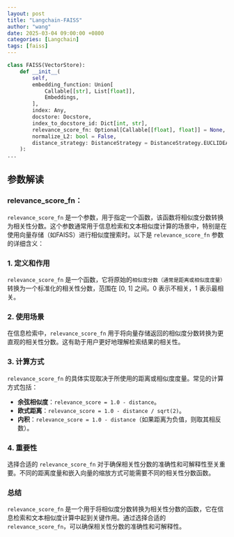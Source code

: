 ```yaml
---
layout: post
title: "Langchain-FAISS"
author: "wang"
date: 2025-03-04 09:00:00 +0800
categories: [Langchain]
tags: [faiss]
---
```



```python
class FAISS(VectorStore):
    def __init__(
        self,
        embedding_function: Union[
            Callable[[str], List[float]],
            Embeddings,
        ],
        index: Any,
        docstore: Docstore,
        index_to_docstore_id: Dict[int, str],
        relevance_score_fn: Optional[Callable[[float], float]] = None,
        normalize_L2: bool = False,
        distance_strategy: DistanceStrategy = DistanceStrategy.EUCLIDEAN_DISTANCE,
    ):
...
```
## 参数解读
### relevance_score_fn：

`relevance_score_fn` 是一个参数，用于指定一个函数，该函数将相似度分数转换为相关性分数。这个参数通常用于信息检索和文本相似度计算的场景中，特别是在使用向量存储（如FAISS）进行相似度搜索时。以下是 `relevance_score_fn` 参数的详细含义：

### 1. 定义和作用
`relevance_score_fn` 是一个函数，它将原始的`相似度分数（通常是距离或相似度度量）`转换为一个标准化的相关性分数，范围在 [0, 1] 之间。0 表示不相关，1 表示最相关。

### 2. 使用场景
在信息检索中，`relevance_score_fn` 用于将向量存储返回的相似度分数转换为更直观的相关性分数。这有助于用户更好地理解检索结果的相关性。

### 3. 计算方式
`relevance_score_fn` 的具体实现取决于所使用的距离或相似度度量。常见的计算方式包括：
- **余弦相似度**：`relevance_score = 1.0 - distance`。
- **欧式距离**：`relevance_score = 1.0 - distance / sqrt(2)`。
- **内积**：`relevance_score = 1.0 - distance`（如果距离为负值，则取其相反数）。

### 4. 重要性
选择合适的 `relevance_score_fn` 对于确保相关性分数的准确性和可解释性至关重要。不同的距离度量和嵌入向量的缩放方式可能需要不同的相关性分数函数。

### 总结
`relevance_score_fn` 是一个用于将相似度分数转换为相关性分数的函数，它在信息检索和文本相似度计算中起到关键作用。通过选择合适的 `relevance_score_fn`，可以确保相关性分数的准确性和可解释性。
